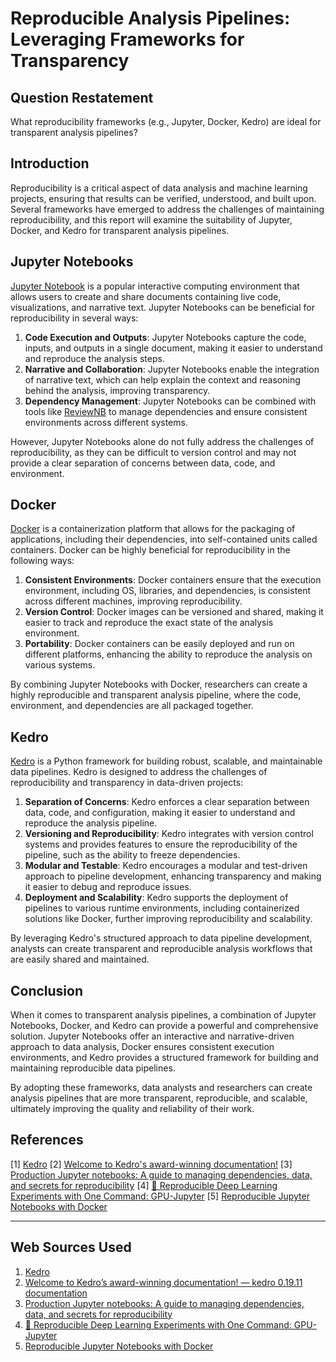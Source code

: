 # Reproducible Analysis Pipelines: Leveraging Frameworks for Transparency

## Question Restatement

What reproducibility frameworks (e.g., Jupyter, Docker, Kedro) are ideal for transparent analysis pipelines?

## Introduction

Reproducibility is a critical aspect of data analysis and machine learning projects, ensuring that results can be verified, understood, and built upon. Several frameworks have emerged to address the challenges of maintaining reproducibility, and this report will examine the suitability of Jupyter, Docker, and Kedro for transparent analysis pipelines.

## Jupyter Notebooks

[Jupyter Notebook](https://docs.kedro.org/en/stable/) is a popular interactive computing environment that allows users to create and share documents containing live code, visualizations, and narrative text. Jupyter Notebooks can be beneficial for reproducibility in several ways:

1. **Code Execution and Outputs**: Jupyter Notebooks capture the code, inputs, and outputs in a single document, making it easier to understand and reproduce the analysis steps.
2. **Narrative and Collaboration**: Jupyter Notebooks enable the integration of narrative text, which can help explain the context and reasoning behind the analysis, improving transparency.
3. **Dependency Management**: Jupyter Notebooks can be combined with tools like [ReviewNB](https://blog.reviewnb.com/jupyter-notebook-reproducibility-managing-dependencies-data-secrets/) to manage dependencies and ensure consistent environments across different systems.

However, Jupyter Notebooks alone do not fully address the challenges of reproducibility, as they can be difficult to version control and may not provide a clear separation of concerns between data, code, and environment.

## Docker

[Docker](https://cschranz.medium.com/dockerized-gpu-jupyter-for-reproducible-research-for-ml-and-ai-a596362b164e) is a containerization platform that allows for the packaging of applications, including their dependencies, into self-contained units called containers. Docker can be highly beneficial for reproducibility in the following ways:

1. **Consistent Environments**: Docker containers ensure that the execution environment, including OS, libraries, and dependencies, is consistent across different machines, improving reproducibility.
2. **Version Control**: Docker images can be versioned and shared, making it easier to track and reproduce the exact state of the analysis environment.
3. **Portability**: Docker containers can be easily deployed and run on different platforms, enhancing the ability to reproduce the analysis on various systems.

By combining Jupyter Notebooks with Docker, researchers can create a highly reproducible and transparent analysis pipeline, where the code, environment, and dependencies are all packaged together.

## Kedro

[Kedro](https://kedro.org/) is a Python framework for building robust, scalable, and maintainable data pipelines. Kedro is designed to address the challenges of reproducibility and transparency in data-driven projects:

1. **Separation of Concerns**: Kedro enforces a clear separation between data, code, and configuration, making it easier to understand and reproduce the analysis pipeline.
2. **Versioning and Reproducibility**: Kedro integrates with version control systems and provides features to ensure the reproducibility of the pipeline, such as the ability to freeze dependencies.
3. **Modular and Testable**: Kedro encourages a modular and test-driven approach to pipeline development, enhancing transparency and making it easier to debug and reproduce issues.
4. **Deployment and Scalability**: Kedro supports the deployment of pipelines to various runtime environments, including containerized solutions like Docker, further improving reproducibility and scalability.

By leveraging Kedro's structured approach to data pipeline development, analysts can create transparent and reproducible analysis workflows that are easily shared and maintained.

## Conclusion

When it comes to transparent analysis pipelines, a combination of Jupyter Notebooks, Docker, and Kedro can provide a powerful and comprehensive solution. Jupyter Notebooks offer an interactive and narrative-driven approach to data analysis, Docker ensures consistent execution environments, and Kedro provides a structured framework for building and maintaining reproducible data pipelines.

By adopting these frameworks, data analysts and researchers can create analysis pipelines that are more transparent, reproducible, and scalable, ultimately improving the quality and reliability of their work.

## References

[1] [Kedro](https://kedro.org/)
[2] [Welcome to Kedro's award-winning documentation!](https://docs.kedro.org/en/stable/)
[3] [Production Jupyter notebooks: A guide to managing dependencies, data, and secrets for reproducibility](https://blog.reviewnb.com/jupyter-notebook-reproducibility-managing-dependencies-data-secrets/)
[4] [🧪 Reproducible Deep Learning Experiments with One Command: GPU-Jupyter](https://cschranz.medium.com/dockerized-gpu-jupyter-for-reproducible-research-for-ml-and-ai-a596362b164e)
[5] [Reproducible Jupyter Notebooks with Docker](https://blog.reviewnb.com/reproducible-notebooks/)

---
## Web Sources Used

1. [Kedro](https://kedro.org/)
2. [Welcome to Kedro’s award-winning documentation! — kedro 0.19.11 documentation](https://docs.kedro.org/en/stable/)
3. [Production Jupyter notebooks: A guide to managing dependencies, data, and secrets for reproducibility](https://blog.reviewnb.com/jupyter-notebook-reproducibility-managing-dependencies-data-secrets/)
4. [🧪 Reproducible Deep Learning Experiments with One Command: GPU-Jupyter](https://cschranz.medium.com/dockerized-gpu-jupyter-for-reproducible-research-for-ml-and-ai-a596362b164e)
5. [Reproducible Jupyter Notebooks with Docker](https://blog.reviewnb.com/reproducible-notebooks/)
